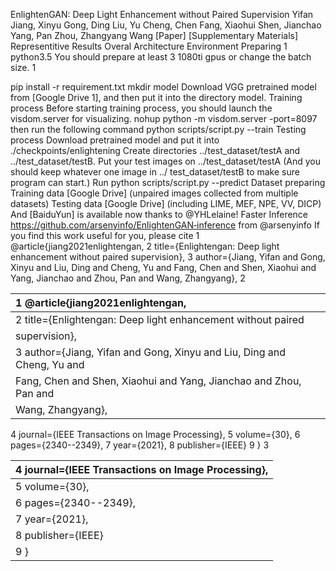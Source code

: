 EnlightenGAN: Deep Light Enhancement without Paired Supervision
Yifan Jiang, Xinyu Gong, Ding Liu, Yu Cheng, Chen Fang, Xiaohui Shen, Jianchao Yang, Pan Zhou,
Zhangyang Wang
[Paper] [Supplementary Materials]
Representitive Results
Overal Architecture
Environment Preparing
1 python3.5
You should prepare at least 3 1080ti gpus or change the batch size.
1

pip install -r requirement.txt mkdir model Download VGG pretrained model from
[Google Drive 1], and then put it into the directory model.
Training process
Before starting training process, you should launch the visdom.server for visualizing.
nohup python -m visdom.server -port=8097
then run the following command
python scripts/script.py --train
Testing process
Download pretrained model and put it into ./checkpoints/enlightening
Create directories ../test_dataset/testA and ../test_dataset/testB. Put your
test images on ../test_dataset/testA (And you should keep whatever one image in ../
test_dataset/testB to make sure program can start.)
Run
python scripts/script.py --predict
Dataset preparing
Training data [Google Drive] (unpaired images collected from multiple datasets)
Testing data [Google Drive] (including LIME, MEF, NPE, VV, DICP)
And [BaiduYun] is available now thanks to @YHLelaine!
Faster Inference
https://github.com/arsenyinfo/EnlightenGAN‑inference from @arsenyinfo
If you find this work useful for you, please cite
1 @article{jiang2021enlightengan,
2 title={Enlightengan: Deep light enhancement without paired
supervision},
3 author={Jiang, Yifan and Gong, Xinyu and Liu, Ding and Cheng, Yu and
Fang, Chen and Shen, Xiaohui and Yang, Jianchao and Zhou, Pan and
Wang, Zhangyang},
2

| 1 @article{jiang2021enlightengan,                                      |
|:-----------------------------------------------------------------------|
| 2 title={Enlightengan: Deep light enhancement without paired           |
| supervision},                                                          |
| 3 author={Jiang, Yifan and Gong, Xinyu and Liu, Ding and Cheng, Yu and |
| Fang, Chen and Shen, Xiaohui and Yang, Jianchao and Zhou, Pan and      |
| Wang, Zhangyang},                                                      |

4 journal={IEEE Transactions on Image Processing},
5 volume={30},
6 pages={2340--2349},
7 year={2021},
8 publisher={IEEE}
9 }
3

| 4 journal={IEEE Transactions on Image Processing},   |
|:-----------------------------------------------------|
| 5 volume={30},                                       |
| 6 pages={2340--2349},                                |
| 7 year={2021},                                       |
| 8 publisher={IEEE}                                   |
| 9 }                                                  |